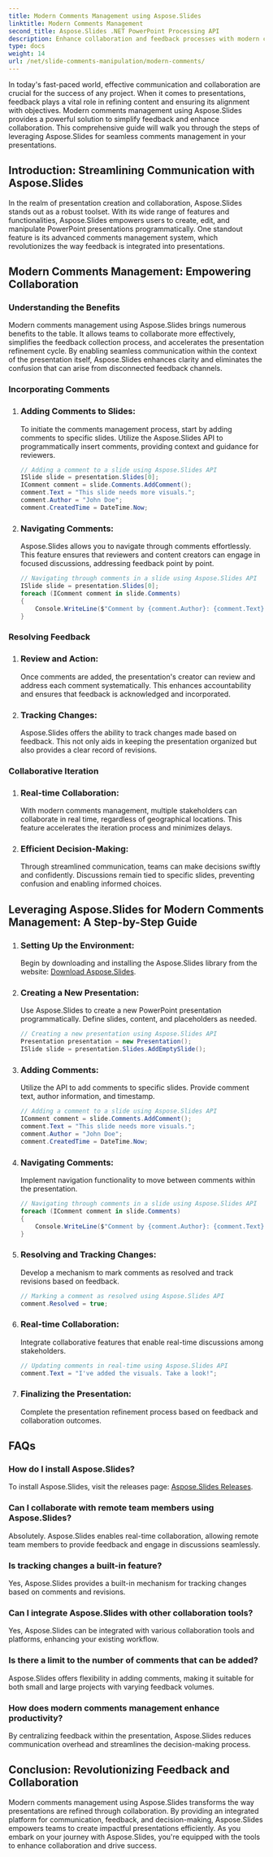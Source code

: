 ```yaml
---
title: Modern Comments Management using Aspose.Slides
linktitle: Modern Comments Management
second_title: Aspose.Slides .NET PowerPoint Processing API
description: Enhance collaboration and feedback processes with modern comments management using Aspose.Slides. Learn how to streamline communication in your presentations and maximize productivity.
type: docs
weight: 14
url: /net/slide-comments-manipulation/modern-comments/
---
```

In today's fast-paced world, effective communication and collaboration are crucial for the success of any project. When it comes to presentations, feedback plays a vital role in refining content and ensuring its alignment with objectives. Modern comments management using Aspose.Slides provides a powerful solution to simplify feedback and enhance collaboration. This comprehensive guide will walk you through the steps of leveraging Aspose.Slides for seamless comments management in your presentations.

## Introduction: Streamlining Communication with Aspose.Slides

In the realm of presentation creation and collaboration, Aspose.Slides stands out as a robust toolset. With its wide range of features and functionalities, Aspose.Slides empowers users to create, edit, and manipulate PowerPoint presentations programmatically. One standout feature is its advanced comments management system, which revolutionizes the way feedback is integrated into presentations.

## Modern Comments Management: Empowering Collaboration

### Understanding the Benefits

Modern comments management using Aspose.Slides brings numerous benefits to the table. It allows teams to collaborate more effectively, simplifies the feedback collection process, and accelerates the presentation refinement cycle. By enabling seamless communication within the context of the presentation itself, Aspose.Slides enhances clarity and eliminates the confusion that can arise from disconnected feedback channels.

### Incorporating Comments

1. ### Adding Comments to Slides:
   To initiate the comments management process, start by adding comments to specific slides. Utilize the Aspose.Slides API to programmatically insert comments, providing context and guidance for reviewers.

   ```csharp
   // Adding a comment to a slide using Aspose.Slides API
   ISlide slide = presentation.Slides[0];
   IComment comment = slide.Comments.AddComment();
   comment.Text = "This slide needs more visuals.";
   comment.Author = "John Doe";
   comment.CreatedTime = DateTime.Now;
   ```

2. ### Navigating Comments:
   Aspose.Slides allows you to navigate through comments effortlessly. This feature ensures that reviewers and content creators can engage in focused discussions, addressing feedback point by point.

   ```csharp
   // Navigating through comments in a slide using Aspose.Slides API
   ISlide slide = presentation.Slides[0];
   foreach (IComment comment in slide.Comments)
   {
       Console.WriteLine($"Comment by {comment.Author}: {comment.Text}");
   }
   ```

### Resolving Feedback

1. ### Review and Action:
   Once comments are added, the presentation's creator can review and address each comment systematically. This enhances accountability and ensures that feedback is acknowledged and incorporated.

2. ### Tracking Changes:
   Aspose.Slides offers the ability to track changes made based on feedback. This not only aids in keeping the presentation organized but also provides a clear record of revisions.

### Collaborative Iteration

1. ### Real-time Collaboration:
   With modern comments management, multiple stakeholders can collaborate in real time, regardless of geographical locations. This feature accelerates the iteration process and minimizes delays.

2. ### Efficient Decision-Making:
   Through streamlined communication, teams can make decisions swiftly and confidently. Discussions remain tied to specific slides, preventing confusion and enabling informed choices.

## Leveraging Aspose.Slides for Modern Comments Management: A Step-by-Step Guide

1. ### Setting Up the Environment:
   Begin by downloading and installing the Aspose.Slides library from the  website: [Download Aspose.Slides](https://releases.aspose.com/slides/net/).

2. ### Creating a New Presentation:
   Use Aspose.Slides to create a new PowerPoint presentation programmatically. Define slides, content, and placeholders as needed.

   ```csharp
   // Creating a new presentation using Aspose.Slides API
   Presentation presentation = new Presentation();
   ISlide slide = presentation.Slides.AddEmptySlide();
   ```
   
3. ### Adding Comments:
   Utilize the API to add comments to specific slides. Provide comment text, author information, and timestamp.

   ```csharp
   // Adding a comment to a slide using Aspose.Slides API
   IComment comment = slide.Comments.AddComment();
   comment.Text = "This slide needs more visuals.";
   comment.Author = "John Doe";
   comment.CreatedTime = DateTime.Now;
   ```

4. ### Navigating Comments:
   Implement navigation functionality to move between comments within the presentation.

   ```csharp
   // Navigating through comments in a slide using Aspose.Slides API
   foreach (IComment comment in slide.Comments)
   {
       Console.WriteLine($"Comment by {comment.Author}: {comment.Text}");
   }
   ```
   
5. ### Resolving and Tracking Changes:
   Develop a mechanism to mark comments as resolved and track revisions based on feedback.

   ```csharp
   // Marking a comment as resolved using Aspose.Slides API
   comment.Resolved = true;
   ```
   
6. ### Real-time Collaboration:
   Integrate collaborative features that enable real-time discussions among stakeholders.

   ```csharp
   // Updating comments in real-time using Aspose.Slides API
   comment.Text = "I've added the visuals. Take a look!";
   ```

7. ### Finalizing the Presentation:
   Complete the presentation refinement process based on feedback and collaboration outcomes.

## FAQs

### How do I install Aspose.Slides?
To install Aspose.Slides, visit the  releases page: [Aspose.Slides Releases](https://releases.aspose.com/slides/net/).

### Can I collaborate with remote team members using Aspose.Slides?
Absolutely. Aspose.Slides enables real-time collaboration, allowing remote team members to provide feedback and engage in discussions seamlessly.

### Is tracking changes a built-in feature?
Yes, Aspose.Slides provides a built-in mechanism for tracking changes based on comments and revisions.

### Can I integrate Aspose.Slides with other collaboration tools?
Yes, Aspose.Slides can be integrated with various collaboration tools and platforms, enhancing your existing workflow.

### Is there a limit to the number of comments that can be added?
Aspose.Slides offers flexibility in adding comments, making it suitable for both small and large projects with varying feedback volumes.

### How does modern comments management enhance productivity?
By centralizing feedback within the presentation, Aspose.Slides reduces communication overhead and streamlines the decision-making process.

## Conclusion: Revolutionizing Feedback and Collaboration

Modern comments management using Aspose.Slides transforms the way presentations are refined through collaboration. By providing an integrated platform for communication, feedback, and decision-making, Aspose.Slides empowers teams to create impactful presentations efficiently. As you embark on your journey with Aspose.Slides, you're equipped with the tools to enhance collaboration and drive success.

